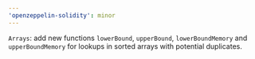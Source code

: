 ```yaml
---
'openzeppelin-solidity': minor
---
```


`Arrays`: add new functions `lowerBound`, `upperBound`, `lowerBoundMemory` and `upperBoundMemory` for lookups in sorted arrays with potential duplicates.
